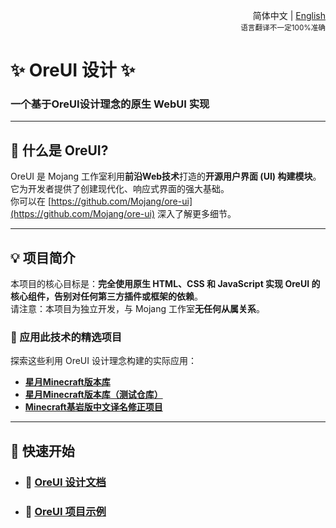 <div align="right">

简体中文 | <a href="/README-en_US.md">English</a><br><sup>语言翻译不一定100%准确</sup>

</div>

# ✨ OreUI 设计 ✨

### 一个基于OreUI设计理念的**原生 WebUI 实现**

---

## 🚀 什么是 OreUI?

OreUI 是 Mojang 工作室利用**前沿Web技术**打造的**开源用户界面 (UI) 构建模块**。它为开发者提供了创建现代化、响应式界面的强大基础。  
你可以在 [https://github.com/Mojang/ore-ui](https://github.com/Mojang/ore-ui) 深入了解更多细节。

---

## 💡 项目简介

本项目的核心目标是：**完全使用原生 HTML、CSS 和 JavaScript 实现 OreUI 的核心组件，告别对任何第三方插件或框架的依赖**。  
请注意：本项目为独立开发，与 Mojang 工作室**无任何从属关系**。

### 🌟 应用此技术的精选项目

探索这些利用 OreUI 设计理念构建的实际应用：

* [**星月Minecraft版本库**](https://github.com/Spectrollay/minecraft_repository)
* [**星月Minecraft版本库（测试仓库）**](https://github.com/Spectrollay/minecraft_repository_test)
* [**Minecraft基岩版中文译名修正项目**](https://github.com/Spectrollay/mclang_cn)

---

## 🚀 快速开始

* ### 📖 [**OreUI 设计文档**](https://spectrollay.github.io/OreUI)
* ### 🎨 [**OreUI 项目示例**](https://spectrollay.github.io/minecraft_repository)
